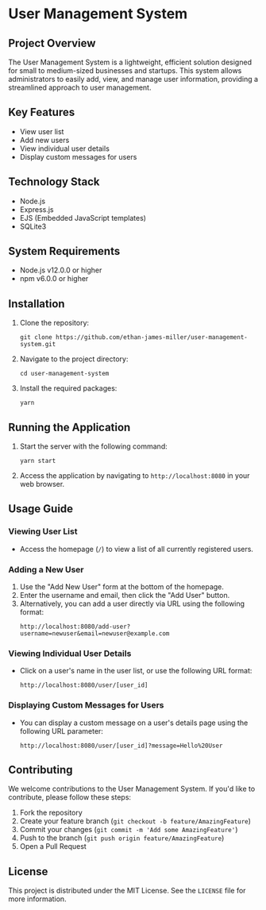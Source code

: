 # User Management System

## Project Overview

The User Management System is a lightweight, efficient solution designed for small to medium-sized businesses and startups. This system allows administrators to easily add, view, and manage user information, providing a streamlined approach to user management.

## Key Features

- View user list
- Add new users
- View individual user details
- Display custom messages for users

## Technology Stack

- Node.js
- Express.js
- EJS (Embedded JavaScript templates)
- SQLite3

## System Requirements

- Node.js v12.0.0 or higher
- npm v6.0.0 or higher

## Installation

1. Clone the repository:

   ```
   git clone https://github.com/ethan-james-miller/user-management-system.git
   ```

2. Navigate to the project directory:

   ```
   cd user-management-system
   ```

3. Install the required packages:
   ```
   yarn
   ```

## Running the Application

1. Start the server with the following command:

   ```
   yarn start
   ```

2. Access the application by navigating to `http://localhost:8080` in your web browser.

## Usage Guide

### Viewing User List

- Access the homepage (`/`) to view a list of all currently registered users.

### Adding a New User

1. Use the "Add New User" form at the bottom of the homepage.
2. Enter the username and email, then click the "Add User" button.
3. Alternatively, you can add a user directly via URL using the following format:
   ```
   http://localhost:8080/add-user?username=newuser&email=newuser@example.com
   ```

### Viewing Individual User Details

- Click on a user's name in the user list, or use the following URL format:
  ```
  http://localhost:8080/user/[user_id]
  ```

### Displaying Custom Messages for Users

- You can display a custom message on a user's details page using the following URL parameter:
  ```
  http://localhost:8080/user/[user_id]?message=Hello%20User
  ```

## Contributing

We welcome contributions to the User Management System. If you'd like to contribute, please follow these steps:

1. Fork the repository
2. Create your feature branch (`git checkout -b feature/AmazingFeature`)
3. Commit your changes (`git commit -m 'Add some AmazingFeature'`)
4. Push to the branch (`git push origin feature/AmazingFeature`)
5. Open a Pull Request

## License

This project is distributed under the MIT License. See the `LICENSE` file for more information.
